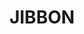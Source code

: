 ---
lastmod: '2025-04-06T06:05:20+00:00'
latitude: -34.0932
layout: suburb
longitude: 151.1444
postcode: '2232'
state: NSW
title: JIBBON
url: /nsw/jibbon/
---